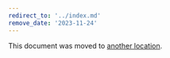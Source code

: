 ```yaml
---
redirect_to: '../index.md'
remove_date: '2023-11-24'
---
```


This document was moved to [another location](../index.md).

<!-- This redirect file can be deleted after <2023-11-24>. -->
<!-- Redirects that point to other docs in the same project expire in three months. -->
<!-- Redirects that point to docs in a different project or site (for example, link is not relative and starts with `https:`) expire in one year. -->
<!-- Before deletion, see: https://docs.gitlab.com/ee/development/documentation/redirects.html -->

